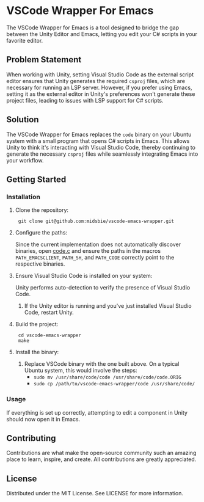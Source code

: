 # VSCode Wrapper For Emacs

The VSCode Wrapper for Emacs is a tool designed to bridge the gap between the Unity Editor and
Emacs, letting you edit your C# scripts in your favorite editor.

## Problem Statement

When working with Unity, setting Visual Studio Code as the external script editor ensures that Unity
generates the required `csproj` files, which are necessary for running an LSP server. However, if
you prefer using Emacs, setting it as the external editor in Unity's preferences won't generate
these project files, leading to issues with LSP support for C# scripts.

## Solution

The VSCode Wrapper for Emacs replaces the `code` binary on your Ubuntu system with a small program
that opens C# scripts in Emacs. This allows Unity to think it's interacting with Visual Studio Code,
thereby continuing to generate the necessary `csproj` files while seamlessly integrating Emacs into
your workflow.

## Getting Started

### Installation

1. Clone the repository:

        git clone git@github.com:midsbie/vscode-emacs-wrapper.git

1. Configure the paths:

   Since the current implementation does not automatically discover binaries, open [code.c](code.c)
   and ensure the paths in the macros `PATH_EMACSCLIENT`, `PATH_SH`, and `PATH_CODE` correctly point
   to the respective binaries.

1. Ensure Visual Studio Code is installed on your system:

   Unity performs auto-detection to verify the presence of Visual Studio Code.

   1. If the Unity editor is running and you've just installed Visual Studio Code, restart Unity.

1. Build the project:

        cd vscode-emacs-wrapper
        make

1. Install the binary:

   1. Replace VSCode binary with the one built above. On a typical Ubuntu system, this would involve
      the steps:
      - `sudo mv /usr/share/code/code /usr/share/code/code.ORIG`
      - `sudo cp /path/to/vscode-emacs-wrapper/code /usr/share/code/`

### Usage

If everything is set up correctly, attempting to edit a component in Unity should now open it in
Emacs.

## Contributing

Contributions are what make the open-source community such an amazing place to learn, inspire, and
create. All contributions are greatly appreciated.

## License

Distributed under the MIT License. See LICENSE for more information.
